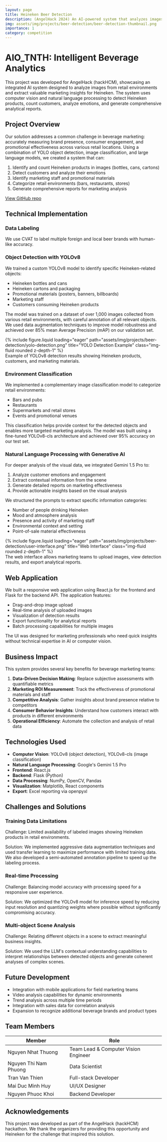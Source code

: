 ```yaml
---
layout: page
title: Heineken Beer Detection
description: (AngelHack 2024) An AI-powered system that analyzes images to detect Heineken products, count customers, and extract marketing insights
img: assets/img/projects/beer-detection/beer-detection-thumbnail.png
importance: 1
category: competition
---
```


# AIO_TNTH: Intelligent Beverage Analytics

This project was developed for AngelHack (hackHCM), showcasing an integrated AI system designed to analyze images from retail environments and extract valuable marketing insights for Heineken. The system uses computer vision and natural language processing to detect Heineken products, count customers, analyze emotions, and generate comprehensive analytical reports.

## Project Overview

Our solution addresses a common challenge in beverage marketing: accurately measuring brand presence, consumer engagement, and promotional effectiveness across various retail locations. Using a combination of YOLO object detection, image classification, and large language models, we created a system that can:

1. Identify and count Heineken products in images (bottles, cans, cartons)
2. Detect customers and analyze their emotions
3. Identify marketing staff and promotional materials
4. Categorize retail environments (bars, restaurants, stores)
5. Generate comprehensive reports for marketing analysis

[View GitHub repo](https://github.com/sabertoaster/AngelHack2024)

## Technical Implementation

### Data Labeling
We use CVAT to label multiple foreign and local beer brands with human-like accuracy.

### Object Detection with YOLOv8

We trained a custom YOLOv8 model to identify specific Heineken-related objects:

- Heineken bottles and cans
- Heineken cartons and packaging
- Promotional materials (posters, banners, billboards)
- Marketing staff
- Customers consuming Heineken products

The model was trained on a dataset of over 1,000 images collected from various retail environments, with careful annotation of all relevant objects. We used data augmentation techniques to improve model robustness and achieved over 85% mean Average Precision (mAP) on our validation set.

<div class="row">
    <div class="col-sm mt-3 mt-md-0">
        {% include figure.liquid loading="eager" path="assets/img/projects/beer-detection/yolo-detection.png" title="YOLO Detection Example" class="img-fluid rounded z-depth-1" %}
    </div>
</div>
<div class="caption">
    Example of YOLOv8 detection results showing Heineken products, customers, and marketing materials.
</div>

### Environment Classification

We implemented a complementary image classification model to categorize retail environments:

- Bars and pubs
- Restaurants
- Supermarkets and retail stores
- Events and promotional venues

This classification helps provide context for the detected objects and enables more targeted marketing analysis. The model was built using a fine-tuned YOLOv8-cls architecture and achieved over 95% accuracy on our test set.

### Natural Language Processing with Generative AI

For deeper analysis of the visual data, we integrated Gemini 1.5 Pro to:

1. Analyze customer emotions and engagement
2. Extract contextual information from the scene
3. Generate detailed reports on marketing effectiveness
4. Provide actionable insights based on the visual analysis

We structured the prompts to extract specific information categories:
- Number of people drinking Heineken
- Mood and atmosphere analysis
- Presence and activity of marketing staff
- Environmental context and setting
- Point-of-sale material effectiveness

<div class="row">
    <div class="col-sm mt-3 mt-md-0">
        {% include figure.liquid loading="eager" path="assets/img/projects/beer-detection/user-interface.png" title="Web Interface" class="img-fluid rounded z-depth-1" %}
    </div>
</div>
<div class="caption">
    The web interface allows marketing teams to upload images, view detection results, and export analytical reports.
</div>

## Web Application

We built a responsive web application using React.js for the frontend and Flask for the backend API. The application features:

- Drag-and-drop image upload
- Real-time analysis of uploaded images
- Visualization of detection results
- Export functionality for analytical reports
- Batch processing capabilities for multiple images

The UI was designed for marketing professionals who need quick insights without technical expertise in AI or computer vision.

## Business Impact

This system provides several key benefits for beverage marketing teams:

1. **Data-Driven Decision Making**: Replace subjective assessments with quantifiable metrics
2. **Marketing ROI Measurement**: Track the effectiveness of promotional materials and staff
3. **Competitive Analysis**: Gather insights about brand presence relative to competitors
4. **Consumer Behavior Insights**: Understand how customers interact with products in different environments
5. **Operational Efficiency**: Automate the collection and analysis of retail data

## Technologies Used

- **Computer Vision**: YOLOv8 (object detection), YOLOv8-cls (image classification)
- **Natural Language Processing**: Google's Gemini 1.5 Pro
- **Frontend**: React.js
- **Backend**: Flask (Python)
- **Data Processing**: NumPy, OpenCV, Pandas
- **Visualization**: Matplotlib, React components
- **Export**: Excel reporting via openpyxl

## Challenges and Solutions

### Training Data Limitations

Challenge: Limited availability of labeled images showing Heineken products in retail environments.

Solution: We implemented aggressive data augmentation techniques and used transfer learning to maximize performance with limited training data. We also developed a semi-automated annotation pipeline to speed up the labeling process.

### Real-time Processing

Challenge: Balancing model accuracy with processing speed for a responsive user experience.

Solution: We optimized the YOLOv8 model for inference speed by reducing input resolution and quantizing weights where possible without significantly compromising accuracy.

### Multi-object Scene Analysis

Challenge: Relating different objects in a scene to extract meaningful business insights.

Solution: We used the LLM's contextual understanding capabilities to interpret relationships between detected objects and generate coherent analyses of complex scenes.

## Future Development

- Integration with mobile applications for field marketing teams
- Video analysis capabilities for dynamic environments
- Trend analysis across multiple time periods
- Integration with sales data for correlation analysis
- Expansion to recognize additional beverage brands and product types

## Team Members

| Member                | Role                                 |
| --------------------- | ------------------------------------ |
| Nguyen Nhat Thuong    | Team Lead & Computer Vision Engineer |
| Nguyen Thi Nam Phuong | Data Scientist                       |
| Tran Van Thien        | Full-stack Developer                 |
| Mai Duc Minh Huy      | UI/UX Designer                       |
| Nguyen Phuoc Khoi     | Backend Developer                    |

## Acknowledgements

This project was developed as part of the AngelHack (hackHCM) hackathon. We thank the organizers for providing this opportunity and Heineken for the challenge that inspired this solution.